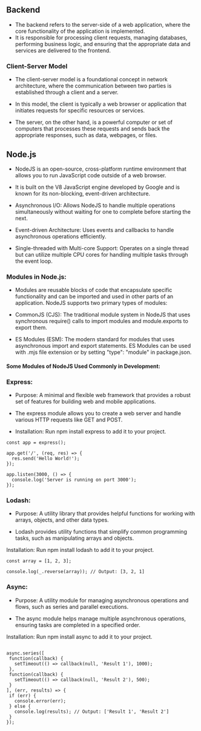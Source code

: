 ## Backend

- The backend refers to the server-side of a web application, where the core functionality of the application is implemented.
- It is responsible for processing client requests, managing databases, performing business logic, and ensuring that the appropriate data and services are delivered to the frontend.

### Client-Server Model

- The client-server model is a foundational concept in network architecture, where the communication between two parties is established through a client and a server.

- In this model, the client is typically a web browser or application that initiates requests for specific resources or services.

- The server, on the other hand, is a powerful computer or set of computers that processes these requests and sends back the appropriate responses, such as data, webpages, or files.

## Node.js

- NodeJS is an open-source, cross-platform runtime environment that allows you to run JavaScript code outside of a web browser.

- It is built on the V8 JavaScript engine developed by Google and is known for its non-blocking, event-driven architecture.

- Asynchronous I/O: Allows NodeJS to handle multiple operations simultaneously without waiting for one to complete before starting the next.

- Event-driven Architecture: Uses events and callbacks to handle asynchronous operations efficiently.

- Single-threaded with Multi-core Support: Operates on a single thread but can utilize multiple CPU cores for handling multiple tasks through the event loop.

### Modules in Node.js:

- Modules are reusable blocks of code that encapsulate specific functionality and can be imported and used in other parts of an application. NodeJS supports two primary types of modules:

- CommonJS (CJS): The traditional module system in NodeJS that uses synchronous require() calls to import modules and module.exports to export them.

- ES Modules (ESM): The modern standard for modules that uses asynchronous import and export statements. ES Modules can be used with .mjs file extension or by setting "type": "module" in package.json.

#### Some Modules of NodeJS Used Commonly in Development:

### Express:

- Purpose: A minimal and flexible web framework that provides a robust set of features for building web and mobile applications.

- The express module allows you to create a web server and handle various HTTP requests like GET and POST.

- Installation: Run npm install express to add it to your project.

```const express = require('express');
const app = express();

app.get('/', (req, res) => {
  res.send('Hello World!');
});

app.listen(3000, () => {
  console.log('Server is running on port 3000');
});
```

### Lodash:

- Purpose: A utility library that provides helpful functions for working with arrays, objects, and other data types.

- Lodash provides utility functions that simplify common programming tasks, such as manipulating arrays and objects.

Installation: Run npm install lodash to add it to your project.

```const _ = require('lodash');
const array = [1, 2, 3];

console.log(_.reverse(array)); // Output: [3, 2, 1]
```

### Async:

- Purpose: A utility module for managing asynchronous operations and flows, such as series and parallel executions.

- The async module helps manage multiple asynchronous operations, ensuring tasks are completed in a specified order.

Installation: Run npm install async to add it to your project.

```const async = require('async');

async.series([
 function(callback) {
   setTimeout(() => callback(null, 'Result 1'), 1000);
 },
 function(callback) {
   setTimeout(() => callback(null, 'Result 2'), 500);
 }
], (err, results) => {
 if (err) {
   console.error(err);
 } else {
   console.log(results); // Output: ['Result 1', 'Result 2']
 }
});
```
